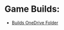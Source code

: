 # Game Builds:
- [Builds OneDrive Folder](https://1drv.ms/u/s!Aquhtbe19_QHh8x9dUG1Anvvg6kXDQ?e=zpEyz9)